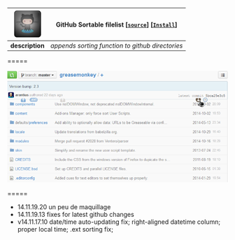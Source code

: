 ![pic](../res/github64.png) | **GitHub Sortable filelist** **[[`source`]](../src/GitHub_Sortable_Filelist.user.js)** **[[`Install`]](/../../raw/master/src/GitHub_Sortable_Filelist.user.js  "You must have GreaseMonkey installed")** 
--- |-----  
**description** | *appends sorting function to github directories*  

=====

[![screenshot](../res/gitgm.png  "filelist sorted by date")](/../../raw/master/res/gitgfo.png)

===== 

* 14.11.19.20 un peu de maquillage
* 14.11.19.13 fixes for latest github changes
* v14.11.17.10  date/time auto-updating fix; right-aligned datetime column; proper local time; .ext sorting fix; 

